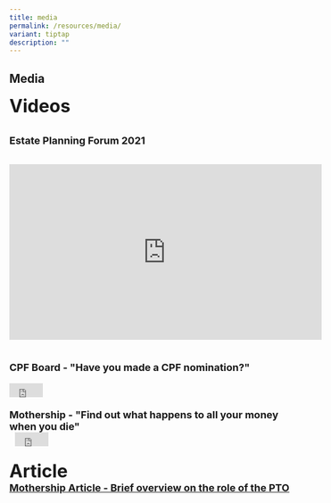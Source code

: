 ```yaml
---
title: media
permalink: /resources/media/
variant: tiptap
description: ""
---
```

Media
---
<font size="6"><b>Videos</b><br>
 
<font size="4"><b>Estate Planning Forum 2021</b>
<div class="bp-youtube">
 
<iframe width="560" height="315" src="https://www.youtube.com/embed/MvXFWWmiju8" title="YouTube video player" frameborder="0" allow="accelerometer; autoplay; clipboard-write; encrypted-media; gyroscope; picture-in-picture" allowfullscreen=""></iframe>
</div><br> 


<font size="4"><b>CPF Board - "Have you made a CPF nomination?"</b>
<div class="bp-youtube">
 
<iframe width="60" height="25" src="https://www.youtube.com/embed/cj6w1hjQSGs" title="YouTube video player" frameborder="0" allow="accelerometer; autoplay; clipboard-write; encrypted-media; gyroscope; picture-in-picture" allowfullscreen=""></iframe>
</div><br> 
<font size="4"><b>Mothership - "Find out what happens to all your money when you die"</b>
<div class="bp-youtube">
 &nbsp;
<iframe width="60" height="25" src="https://www.youtube.com/embed/Me25x26d5mc" title="YouTube video player" frameborder="0" allow="accelerometer; autoplay; clipboard-write; encrypted-media; gyroscope; picture-in-picture" allowfullscreen=""></iframe>

</div><br>
<font size="6"><b>Article</b><br>
<font size="4"><b><a href="https://mothership.sg/2021/04/pto-civil-servant-track-nok/" target="_blank"> Mothership Article - Brief overview on the role of the PTO</a></b>
</font></font></font></font></font></font>
